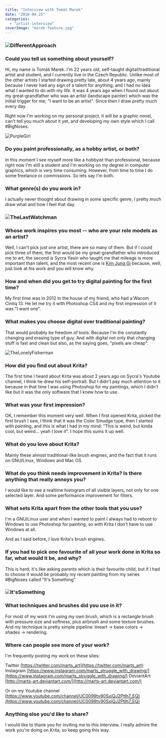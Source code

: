 ```yaml
---
title: "Interview with Tomáš Marek"
date: "2016-04-25"
categories: 
  - "artist-interview"
coverImage: "marek-feature.jpg"
---
```


### ![DifferentApproach](/images/posts/2016/DifferentApproach.png)

### Could you tell us something about yourself?

Hi, my name is Tomáš Marek. I'm 22 years old, self-taught digital/traditional artist and student, and I currently live in the Czech Republic. Unlike most of the other artists I started drawing pretty late, about 4 years ago, mainly because I never had any sign of a talent for anything, and I had no idea what I wanted to do with my life. It was 4 years ago when I found out about my great-grandfather who was an artist (landscape painter) which was the initial trigger for me, "I want to be an artist". Since then I draw pretty much every day.

Right now I'm working on my personal project, it will be a graphic novel, can't tell you much about it yet, and developing my own style which I call #BigNoses.

![PurpleGirl](/images/posts/2016/PurpleGirl.png)

### Do you paint professionally, as a hobby artist, or both?

In this moment I see myself more like a hobbyist than professional, because right now I'm still a student and I'm working on my degree in computer graphics, which is very time consuming. However, from time to time I do some freelance or commissions. So lets say I'm both.

### What genre(s) do you work in?

I actually never thought about drawing in some specific genre, I pretty much draw what and how I feel that day.

### ![TheLastWatchman](/images/posts/2016/TheLastWatchman.png)

### Whose work inspires you most -- who are your role models as an artist?

Well, I can't pick just one artist, there are so many of them. But if I could pick three of them, the first would be my great-grandfather who introduced me to art, the second is Sycra Yasin who taught me that mileage is more important than talent, and the most recent one is [Kim Jung Gi](http://www.kimjunggius.com/) because, well, just look at his work and you will know why.

### How and when did you get to try digital painting for the first time?

My first time was in 2012 in the house of my friend, who had a Wacom Cintiq 13. He let me try it with Photoshop CS4 and my first impression of it was "I want one".

### What makes you choose digital over traditional painting?

That would probably be freedom of tools. Because I'm the constantly changing and erasing type of guy. And with digital not only that changing stuff is fast and clean but also, as the saying goes, "pixels are cheap".

![TheLonelyFisherman](/images/posts/2016/TheLonelyFisherman.png)

### How did you find out about Krita?

The first time I heard about Krita was about 2 years ago on Sycra's Youtube channel, I think he drew his self-portrait. But I didn't pay much attention to it because in that time I was using Photoshop for my paintings, which I didn't like but it was the only software that I knew how to use.

### What was your first impression?

OK, I remember this moment very well. When I first opened Krita, picked the first brush I saw, I think that it was the Color Smudge type, then I started with painting, and this is what I had in my mind: "This is weird, but kinda cool, but weird... yeah I love it". I hope this sums it up well.

### What do you love about Krita?

Mainly these almost traditional-like brush engines, and the fact that it runs on GNU/Linux, Windows and Mac OS.

### What do you think needs improvement in Krita? Is there anything that really annoys you?

I would like to see a realtime histogram of all visible layers, not only for one selected layer. And some performance improvement for filters.

### What sets Krita apart from the other tools that you use?

I'm a GNU/Linux user and when I wanted to paint I always had to reboot to Windows to use Photoshop for painting, so with Krita I don't have to use Windows at all.

And as I said before, I love Krita's brush engines.

### If you had to pick one favourite of all your work done in Krita so far, what would it be, and why?

This is hard; it's like asking parents which is their favourite child, but if I had to choose it would be probably my recent painting from my series #BigNoses called "It's Something"

### ![It'sSomething](/images/posts/2016/ItsSomething.png)

### What techniques and brushes did you use in it?

For most of my work I'm using my own brush, which is a rectangle brush with pressure size and softness, plus airbrush and some texture brushes. And my technique is pretty simple pipeline: lineart → base colors → shades → rendering.

### Where can people see more of your work?

I'm frequently posting my work on these sites:

Twitter [https://twitter.com/marts_art](https://twitter.com/marts_art) Instagram [https://www.instagram.com/marts_struggle_with_drawing/](https://www.instagram.com/marts_struggle_with_drawing/) DeviantArt [http://marts-art.deviantart.com/](http://marts-art.deviantart.com/)

Or on my Youtube channel [https://www.youtube.com/channel/UC0099tv90SxjQJ2PtIh7_EQ](https://www.youtube.com/channel/UC0099tv90SxjQJ2PtIh7_EQ)

### Anything else you'd like to share?

I would like to thank you for inviting me to this interview. I really admire the work you're doing on Krita, so keep going this way.
